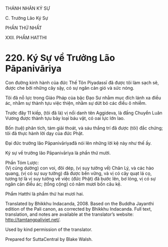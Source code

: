 THÁNH NHÂN KÝ SỰ

C. Trưởng Lão Ký Sự

PHẦN THỨ NHẤT

XXII. PHẨM HATTHI

# 220\. Ký Sự về Trưởng Lão Pāpanivāriya

Con đường kinh hành của đức Thế Tôn Piyadassī đã được tôi làm sạch sẽ, được che bởi những cây sậy, có sự ngăn cản gió và sức nóng.

Tôi đã nỗ lực trong Giáo Pháp của bậc Đạo Sư nhằm mục đích lánh xa điều ác, nhằm sự thành tựu việc thiện, nhằm sự dứt bỏ các điều ô nhiễm.

Trước đây 11 kiếp, (tôi đã là) vị nổi danh tên Aggideva, là đấng Chuyển Luân Vương được thành tựu bảy loại báu vật, có oai lực lớn lao.

Bốn (tuệ) phân tích, tám giải thoát, và sáu thắng trí đã được (tôi) đắc chứng; tôi đã thực hành lời dạy của đức Phật.

Đại đức trưởng lão Pāpanivāriyađã nói lên những lời kệ này như thế ấy.

Ký sự về trưởng lão Pāpanivāriya là phần thứ mười.

Phần Tóm Lược:  
(Vị cúng dường) con voi, đôi dép, (vị suy tưởng về) Chân Lý, và các hào quang, (vị có sự suy tưởng) đã được bền vững, và vị có cây quạt lá cọ, tương tợ là vị suy tưởng về việc (đức Phật) đã bước lên, bơ lỏng, vị có sự ngăn cản điều ác; (tổng cộng) có năm mươi bốn câu kệ.

Phẩm Hatthi là phẩm thứ hai mươi hai.

Translated by Bhikkhu Indacanda, 2008. Based on the Buddha Jayanthi edition of the Pali canon, as corrected by Bhikkhu Indacanda. Full text, translation, and notes are available at the translator’s website: http://tamtangpaliviet.net/.

Used by kind permission of the translator.

Prepared for SuttaCentral by Blake Walsh.